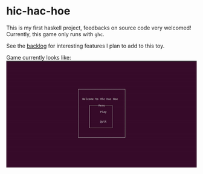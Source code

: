 # hic-hac-hoe
This is my first haskell project, feedbacks on source code very welcomed! Currently, this game only runs with `ghc`.

See the [backlog](https://github.com/BlastWind/hic-hac-hoe/issues/5) for interesting features I plan to add to this toy.

Game currently looks like: 
![hic-hac-hoe-gif](docs/demo.gif)